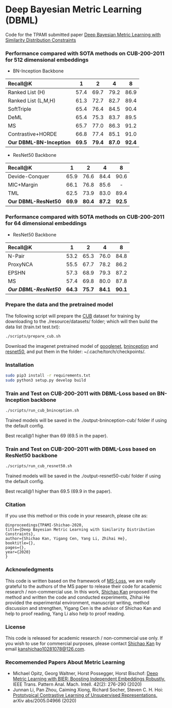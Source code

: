 # Deep Bayesian Metric Learning (DBML)

Code for the TPAMI submitted paper [Deep Bayesian Metric Learning with Similarity Distribution Constraints](.)

### Performance compared with SOTA methods on CUB-200-2011 for 512 dimensional embeddings
* BN-Inception Backbone

|Recall@K | 1 | 2 | 4 | 8 |
 |:---  |:-:|:-:|:-:|:-:|
|Ranked List (H) | 57.4 | 69.7 | 79.2 | 86.9 |
|Ranked List (L,M,H) | 61.3 | 72.7 | 82.7 | 89.4 |
|SoftTriple | 65.4 | 76.4 | 84.5 | 90.4 |
|DeML | 65.4 | 75.3 | 83.7 | 89.5 |
|MS | 65.7| 77.0| 86.3| 91.2|
|Contrastive+HORDE |66.8 |77.4 |85.1 |91.0 |
|**Our DBML-BN-Inception**| **69.5** |**79.4** |**87.0** |**92.4** |

* ResNet50 Backbone

|Recall@K | 1 | 2 | 4 | 8 |
 |:---  |:-:|:-:|:-:|:-:|
|Devide-Conquer| 65.9| 76.6| 84.4| 90.6|
|MIC+Margin| 66.1| 76.8| 85.6| -|
|TML| 62.5| 73.9| 83.0| 89.4|
|**Our DBML-ResNet50**|**69.9** |**80.4** |**87.2**|**92.5** |

### Performance compared with SOTA methods on CUB-200-2011 for 64 dimensional embeddings
* ResNet50 Backbone

|Recall@K | 1 | 2 | 4 | 8 |
 |:---  |:-:|:-:|:-:|:-:|
 |N-Pair| 53.2 | 65.3| 76.0 | 84.8|
 |ProxyNCA| 55.5 | 67.7 | 78.2 | 86.2 |
 |EPSHN| 57.3| 68.9| 79.3| 87.2|
 |MS| 57.4| 69.8| 80.0| 87.8|
 |***Our DBML-ResNet50***|**64.3**|**75.7**|**84.1**|**90.1**|

### Prepare the data and the pretrained model 

The following script will prepare the [CUB](http://www.vision.caltech.edu.s3-us-west-2.amazonaws.com/visipedia-data/CUB-200-2011/CUB_200_2011.tgz) dataset for training by downloading to the ./resource/datasets/ folder; which will then build the data list (train.txt test.txt):

```bash
./scripts/prepare_cub.sh
```

Download the imagenet pretrained model of 
[googlenet](https://download.pytorch.org/models/googlenet-1378be20.pth), [bninception](http://data.lip6.fr/cadene/pretrainedmodels/bn_inception-52deb4733.pth) and [resnet50](https://download.pytorch.org/models/resnet50-19c8e357.pth), and put them in the folder:  ~/.cache/torch/checkpoints/.


### Installation

```bash
sudo pip3 install -r requirements.txt
sudo python3 setup.py develop build
```
###  Train and Test on CUB-200-2011 with DBML-Loss based on BN-Inception backbone

```bash
./scripts/run_cub_bninception.sh
```
Trained models will be saved in the ./output-bninception-cub/ folder if using the default config.

Best recall@1 higher than 69 (69.5 in the paper).

###  Train and Test on CUB-200-2011 with DBML-Loss based on ResNet50 backbone

```bash
./scripts/run_cub_resnet50.sh
```
Trained models will be saved in the ./output-resnet50-cub/ folder if using the default config.

Best recall@1 higher than 69.5 (69.9 in the paper).

### Citation

If you use this method or this code in your research, please cite as:

    @inproceedings{TPAMI-Shichao-2020,
    title={Deep Bayesian Metric Learning with Similarity Distribution Constraints},
    author={Shichao Kan, Yigang Cen, Yang Li, Zhihai He},
    booktitle={},
    pages={},
    year={2020}
    }

### Acknowledgments
This code is written based on the framework of [MS-Loss](https://github.com/MalongTech/research-ms-loss), we are really grateful to the authors of the MS paper to release their code for academic research / non-commercial use. In this work, [Shichao Kan](https://kanshichao.github.io) proposed the method and written the code and conducted experiments, Zhihai He provided the experimental environment, manuscript writing, method discussion and strengthen, Yigang Cen is the advisor of Shichao Kan and help to proof reading, Yang Li also help to proof reading.

### License
This code is released for academic research / non-commercial use only. If you wish to use for commercial purposes, please contact [Shichao Kan](https://kanshichao.github.io) by email kanshichao10281078@126.com.

### Recomemended Papers About Metric Learning
* Michael Opitz, Georg Waltner, Horst Possegger, Horst Bischof: [Deep Metric Learning with BIER: Boosting Independent Embeddings Robustly.](https://arxiv.org/abs/1801.04815) IEEE Trans. Pattern Anal. Mach. Intell. 42(2): 276-290 (2020)
* Junnan Li, Pan Zhou, Caiming Xiong, Richard Socher, Steven C. H. Hoi: [Prototypical Contrastive Learning of Unsupervised Representations.](https://arxiv.org/abs/2005.04966) arXiv abs/2005.04966 (2020)
